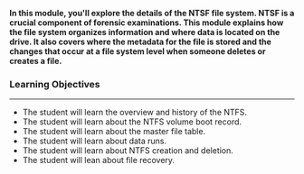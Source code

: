 **In this module, you'll explore the details of the NTSF file system. NTSF is a crucial component of forensic examinations. This module explains how the file system organizes information and where data is located on the drive. It also covers where the metadata for the file is stored and the changes that occur at a file system level when someone deletes or creates a file.**

### Learning Objectives

---

- The student will learn the overview and history of the NTFS.
- The student will learn about the NTFS volume boot record.
- The student will learn about the master file table.
- The student will learn about data runs.
- The student will learn about NTFS creation and deletion.
- The student will lean about file recovery.
